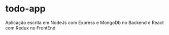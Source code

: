 # todo-app
Aplicação escrita em NodeJs com Express e MongoDb no Backend e React com Redux no FrontEnd
